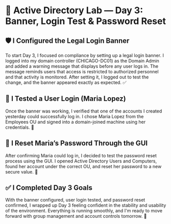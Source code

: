 # 🏦 Active Directory Lab — Day 3: Banner, Login Test & Password Reset

## 🛡️ I Configured the Legal Login Banner

To start Day 3, I focused on compliance by setting up a legal login banner. I logged into my domain controller (CHICAGO-DC01) as the Domain Admin and added a warning message that displays before any user logs in. The message reminds users that access is restricted to authorized personnel and that activity is monitored. After setting it, I logged out to test the change, and the banner appeared exactly as expected. ✅

## 👤 I Tested a User Login (Maria Lopez)

Once the banner was working, I verified that one of the accounts I created yesterday could successfully log in. I chose Maria Lopez from the Employees OU and signed into a domain-joined machine using her credentials.  🔐

## 🔁 I Reset Maria’s Password Through the GUI

After confirming Maria could log in, I decided to test the password reset process using the GUI. I opened Active Directory Users and Computers, found her account under the correct OU, and reset her password to a new secure value.  🔄

## ✅ I Completed Day 3 Goals

With the banner configured, user login tested, and password reset confirmed, I wrapped up Day 3 feeling confident in the stability and usability of the environment. Everything is running smoothly, and I'm ready to move forward with group management and account controls tomorrow. 💪

